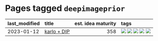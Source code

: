 # Pages tagged `deepimageprior`

|last_modified|title|est. idea maturity|tags
|:---|:---|---:|:---|
|2023-01-12|[karlo + DIP](../karlo-dip.md)|358|[![](https://img.shields.io/badge/tag-deepimageprior-394ee4)](../tags/deepimageprior.md) [![](https://img.shields.io/badge/tag-experimental-92ab1c)](../tags/experimental.md) [![](https://img.shields.io/badge/tag-imagegeneration-cc5ed7)](../tags/imagegeneration.md) [![](https://img.shields.io/badge/tag-prior-dd597e)](../tags/prior.md) [![](https://img.shields.io/badge/tag-wip-48fb29)](../tags/wip.md)|
